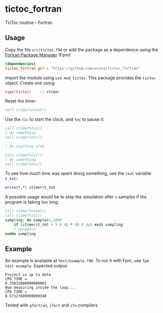# tictoc_fortran

TicToc routine - Fortran

## Usage 

Copy the file `src/tictoc.f90` or add the package as a dependence using the [Fortran Package Manager](https://fpm.fortran-lang.org/) (Fpm):

```toml
[dependencies]
tictoc_fortran.git = "https://github.com/wcota/tictoc_fortran"
```

Import the module using `use mod_tictoc`. This package provides the `tictoc` object. Create one using

```fortran
type(tictoc)    :: ctimer
```

Reset the timer:
```fortran
call ctimer%reset()
```

Use the `tic` to start the clock, and `toc` to pause it: 

```fortran
call ctimer%tic()
! do something
call ctimer%toc()

! do anything else

call ctimer%tic()
! do something
call ctimer%toc()
```

To see how much time was spent doing something, use the `real` variable `t_tot`:

```fortran
write(*,*) ctimer%t_tot
```

A possible usage would be to stop the simulation after `x` samples if the program is taking too long:

```fortran
call ctimer%reset()
call ctimer%tic()
sampling: do sample=1,1000
    if (ctimer%t_tot > 5.0_dp * 60.0_dp) exit sampling
    ! dynamics
enddo sampling
```

## Example

An example is available at `test/example.f90`. To run it with Fpm, use `fpm test example`. Expected output:

```
Project is up to date
CPU TIME = 
0.35635800000000001
Now measuring inside the loop...
CPU TIME = 
0.57127699999999348
```

Tested with `gfortran`, `ifort` and `ifx` compilers.